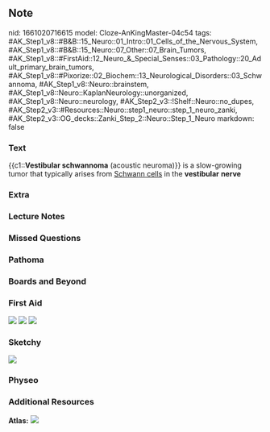 ## Note
nid: 1661020716615
model: Cloze-AnKingMaster-04c54
tags: #AK_Step1_v8::#B&B::15_Neuro::01_Intro::01_Cells_of_the_Nervous_System, #AK_Step1_v8::#B&B::15_Neuro::07_Other::07_Brain_Tumors, #AK_Step1_v8::#FirstAid::12_Neuro_&_Special_Senses::03_Pathology::20_Adult_primary_brain_tumors, #AK_Step1_v8::#Pixorize::02_Biochem::13_Neurological_Disorders::03_Schwannoma, #AK_Step1_v8::Neuro::brainstem, #AK_Step1_v8::Neuro::KaplanNeurology::unorganized, #AK_Step1_v8::Neuro::neurology, #AK_Step2_v3::!Shelf::Neuro::no_dupes, #AK_Step2_v3::#Resources::Neuro::step1_neuro::step_1_neuro_zanki, #AK_Step2_v3::OG_decks::Zanki_Step_2::Neuro::Step_1_Neuro
markdown: false

### Text
<div>
  {{c1::<b>Vestibular schwannoma</b> (acoustic neuroma)}} is a
  slow-growing tumor that typically arises from <u>Schwann
  cells</u> in the <b>vestibular</b> <b>nerve</b>
</div>

### Extra


### Lecture Notes


### Missed Questions


### Pathoma


### Boards and Beyond


### First Aid
<img src="tmpaFQ72v.png"> <img src="tmplflI5l.png"> <img src= 
"tmp62HqRa.png">

### Sketchy
<img src="Schwannoma.jpeg">

### Physeo


### Additional Resources
<b>Atlas:</b> <img src="tmp5nSl9Q.png" class="resizer">
